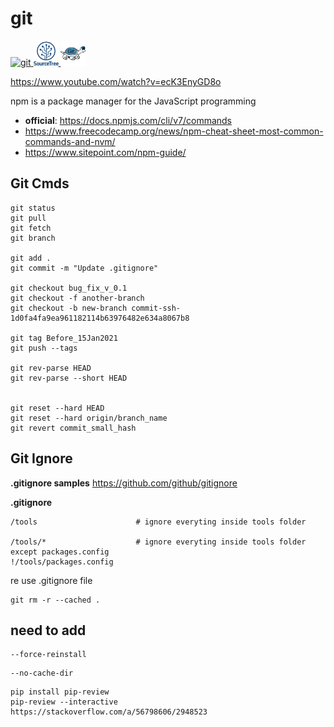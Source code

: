 
# git
<p align="left">
    <a href="https://git-scm.com/" target="_blank"> <img src="https://www.vectorlogo.zone/logos/git-scm/git-scm-icon.svg" alt="git" width="40" height="40" /> </a>
    <a href="https://www.sourcetreeapp.com/" target="_blank"> <img src="https://raw.githubusercontent.com/devicons/devicon/master/icons/sourcetree/sourcetree-original-wordmark.svg" alt="sourcetree" width="40" height="40" /> </a>    
    <a href="https://tortoisegit.org/" target="_blank"> <img src="https://raw.githubusercontent.com/devicons/devicon/master/icons/tortoisegit/tortoisegit-original.svg" alt="tortoisegit" width="40" height="40" /> </a>
</p>












https://www.youtube.com/watch?v=ecK3EnyGD8o

npm is a package manager for the JavaScript programming
 -  **official**: https://docs.npmjs.com/cli/v7/commands
 - https://www.freecodecamp.org/news/npm-cheat-sheet-most-common-commands-and-nvm/
 - https://www.sitepoint.com/npm-guide/


## Git Cmds
```
git status
git pull
git fetch
git branch

git add .
git commit -m "Update .gitignore"

git checkout bug_fix_v_0.1
git checkout -f another-branch
git checkout -b new-branch commit-ssh-1d0fa4fa9ea961182114b63976482e634a8067b8

git tag Before_15Jan2021
git push --tags

git rev-parse HEAD
git rev-parse --short HEAD


git reset --hard HEAD
git reset --hard origin/branch_name
git revert commit_small_hash

```

## Git Ignore
**.gitignore samples**
https://github.com/github/gitignore


**.gitignore**
```
/tools                      # ignore everyting inside tools folder

/tools/*                    # ignore everyting inside tools folder except packages.config
!/tools/packages.config
```
 re use .gitignore file
```
git rm -r --cached .
```

## need to add
```
--force-reinstall
```
```
--no-cache-dir
```
```
pip install pip-review
pip-review --interactive
https://stackoverflow.com/a/56798606/2948523
```
